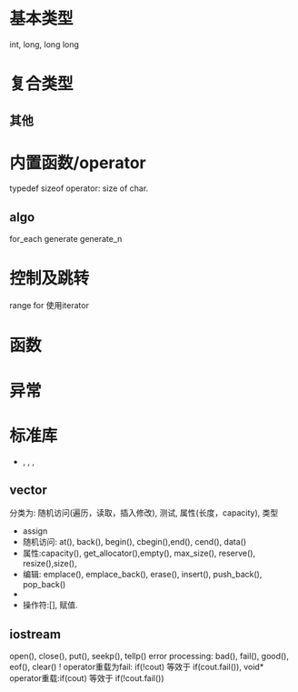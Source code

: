 # 基本类型
int, long, long long


# 复合类型
## 其他

# 内置函数/operator
typedef
sizeof operator: size of char.
## algo
for_each
generate
generate_n
# 控制及跳转
range for
使用iterator 
# 函数

# 异常

# 标准库
- <iostream>, <string>, <vector>, 
## vector
分类为: 随机访问(遍历，读取，插入修改), 测试, 属性(长度，capacity), 类型
- assign
- 随机访问: at(), back(), begin(), cbegin(),end(), cend(), data()
- 属性:capacity(), get_allocator(),empty(), max_size(), reserve(), resize(),size(),
- 编辑: emplace(), emplace_back(), erase(), insert(), push_back(), pop_back()
- 
- 操作符:[], 赋值.

## iostream
open(), close(), put(), seekp(), tellp()
error processing: bad(), fail(), good(), eof(), clear()
! operator重载为fail: if(!cout) 等效于 if(cout.fail()), void* operator重载:if(cout) 等效于 if(!cout.fail())
